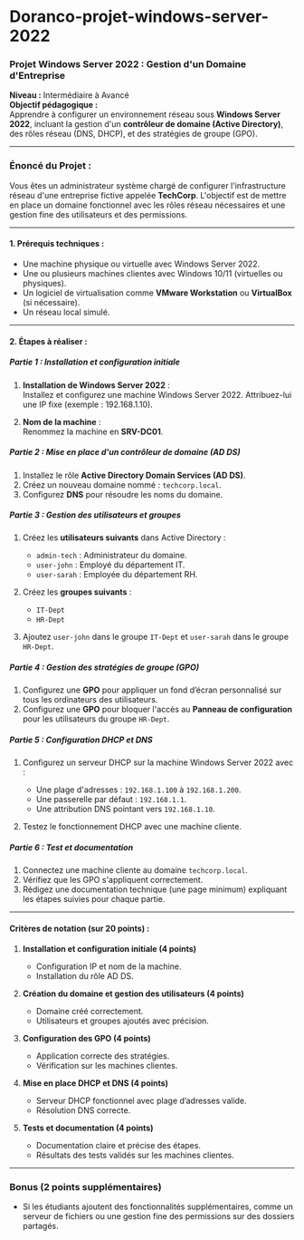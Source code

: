 # Doranco-projet-windows-server-2022

### Projet Windows Server 2022 : Gestion d'un Domaine d'Entreprise  
**Niveau :** Intermédiaire à Avancé  
**Objectif pédagogique :**  
Apprendre à configurer un environnement réseau sous **Windows Server 2022**, incluant la gestion d'un **contrôleur de domaine (Active Directory)**, des rôles réseau (DNS, DHCP), et des stratégies de groupe (GPO).  

---

### **Énoncé du Projet :**  

Vous êtes un administrateur système chargé de configurer l'infrastructure réseau d'une entreprise fictive appelée **TechCorp**. L'objectif est de mettre en place un domaine fonctionnel avec les rôles réseau nécessaires et une gestion fine des utilisateurs et des permissions.

---

#### **1. Prérequis techniques :**
- Une machine physique ou virtuelle avec Windows Server 2022.
- Une ou plusieurs machines clientes avec Windows 10/11 (virtuelles ou physiques).
- Un logiciel de virtualisation comme **VMware Workstation** ou **VirtualBox** (si nécessaire).
- Un réseau local simulé.

---

#### **2. Étapes à réaliser :**

##### **Partie 1 : Installation et configuration initiale**
1. **Installation de Windows Server 2022** :  
   Installez et configurez une machine Windows Server 2022. Attribuez-lui une IP fixe (exemple : 192.168.1.10).
   
2. **Nom de la machine** :  
   Renommez la machine en **SRV-DC01**.

##### **Partie 2 : Mise en place d'un contrôleur de domaine (AD DS)**  
1. Installez le rôle **Active Directory Domain Services (AD DS)**.  
2. Créez un nouveau domaine nommé : `techcorp.local`.  
3. Configurez **DNS** pour résoudre les noms du domaine.  

##### **Partie 3 : Gestion des utilisateurs et groupes**
1. Créez les **utilisateurs suivants** dans Active Directory :  
   - `admin-tech` : Administrateur du domaine.  
   - `user-john` : Employé du département IT.  
   - `user-sarah` : Employée du département RH.  
   
2. Créez les **groupes suivants** :  
   - `IT-Dept`  
   - `HR-Dept`  

3. Ajoutez `user-john` dans le groupe `IT-Dept` et `user-sarah` dans le groupe `HR-Dept`.

##### **Partie 4 : Gestion des stratégies de groupe (GPO)**  
1. Configurez une **GPO** pour appliquer un fond d’écran personnalisé sur tous les ordinateurs des utilisateurs.  
2. Configurez une **GPO** pour bloquer l'accès au **Panneau de configuration** pour les utilisateurs du groupe `HR-Dept`.

##### **Partie 5 : Configuration DHCP et DNS**
1. Configurez un serveur DHCP sur la machine Windows Server 2022 avec :  
   - Une plage d'adresses : `192.168.1.100` à `192.168.1.200`.  
   - Une passerelle par défaut : `192.168.1.1`.  
   - Une attribution DNS pointant vers `192.168.1.10`.

2. Testez le fonctionnement DHCP avec une machine cliente.

##### **Partie 6 : Test et documentation**  
1. Connectez une machine cliente au domaine `techcorp.local`.  
2. Vérifiez que les GPO s'appliquent correctement.  
3. Rédigez une documentation technique (une page minimum) expliquant les étapes suivies pour chaque partie.

---

#### **Critères de notation (sur 20 points) :**

1. **Installation et configuration initiale (4 points)**  
   - Configuration IP et nom de la machine.  
   - Installation du rôle AD DS.  

2. **Création du domaine et gestion des utilisateurs (4 points)**  
   - Domaine créé correctement.  
   - Utilisateurs et groupes ajoutés avec précision.  

3. **Configuration des GPO (4 points)**  
   - Application correcte des stratégies.  
   - Vérification sur les machines clientes.

4. **Mise en place DHCP et DNS (4 points)**  
   - Serveur DHCP fonctionnel avec plage d’adresses valide.  
   - Résolution DNS correcte.

5. **Tests et documentation (4 points)**  
   - Documentation claire et précise des étapes.  
   - Résultats des tests validés sur les machines clientes.

---

### **Bonus (2 points supplémentaires)**  
- Si les étudiants ajoutent des fonctionnalités supplémentaires, comme un serveur de fichiers ou une gestion fine des permissions sur des dossiers partagés.

